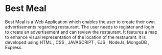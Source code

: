 # Best Meal

Best Meal is a Web Application which enables the user to create their own advertisements regarding restaurant. The user needs to register and login to create an advertisement and can review the restaurant. It features a map to enhance visual representation of the location of the restaurant. It is developed using HTML , CSS , JAVASCRIPT , EJS , NodeJs, MongoDB , Express.
